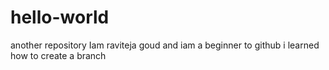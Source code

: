 # hello-world
another repository
Iam raviteja goud and iam a beginner to github
i learned how to create a branch
